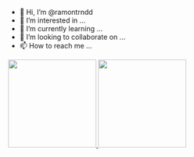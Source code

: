 - 👋 Hi, I’m @ramontrndd
- 👀 I’m interested in ...
- 🌱 I’m currently learning ...
- 💞️ I’m looking to collaborate on ...
- 📫 How to reach me ...

<div>
<a href="[https://github.com/ramontrndd](https://github.com/ramontrndd)">
<img loading="lazy" height="180em" src="https://github-readme-stats.vercel.app/api/top-langs/?ramontrndd&layout=compact&langs_count=7&theme=dracula"/>
<img loading="lazy" height="180em" src="https://github-readme-stats.vercel.app/api?ramontrndd&show_icons=true&theme=dracula&include_all_commits=true&count_private=true"/>
</div>
